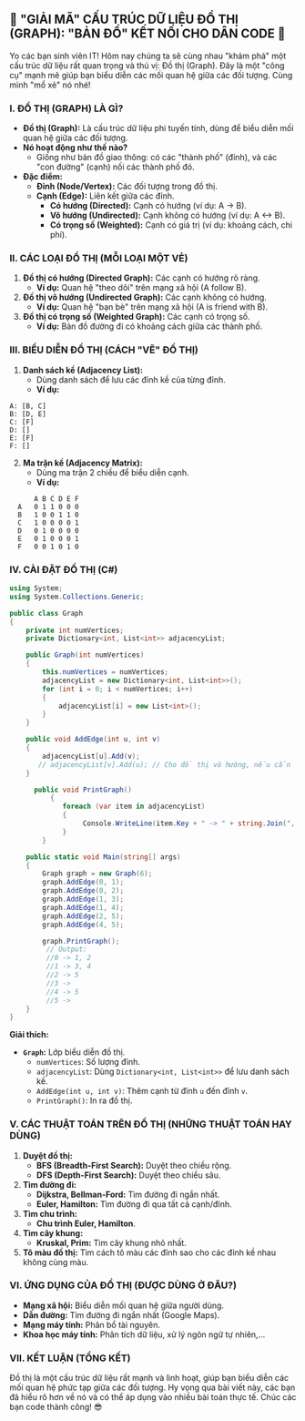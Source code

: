 ## **🚀 "GIẢI MÃ" CẤU TRÚC DỮ LIỆU ĐỒ THỊ (GRAPH): "BẢN ĐỒ" KẾT NỐI CHO DÂN CODE 🚀**

Yo các bạn sinh viên IT! Hôm nay chúng ta sẽ cùng nhau "khám phá" một cấu trúc dữ liệu rất quan trọng và thú vị: Đồ thị (Graph). Đây là một "công cụ" mạnh mẽ giúp bạn biểu diễn các mối quan hệ giữa các đối tượng. Cùng mình "mổ xẻ" nó nhé!

### **I. ĐỒ THỊ (GRAPH) LÀ GÌ?**

-   **Đồ thị (Graph):** Là cấu trúc dữ liệu phi tuyến tính, dùng để biểu diễn mối quan hệ giữa các đối tượng.
-   **Nó hoạt động như thế nào?**
    -   Giống như bản đồ giao thông: có các "thành phố" (đỉnh), và các "con đường" (cạnh) nối các thành phố đó.
-   **Đặc điểm:**
    -   **Đỉnh (Node/Vertex):** Các đối tượng trong đồ thị.
    -   **Cạnh (Edge):** Liên kết giữa các đỉnh.
        -   **Có hướng (Directed):** Cạnh có hướng (ví dụ: A -> B).
        -   **Vô hướng (Undirected):** Cạnh không có hướng (ví dụ: A <-> B).
        -   **Có trọng số (Weighted):** Cạnh có giá trị (ví dụ: khoảng cách, chi phí).

### **II. CÁC LOẠI ĐỒ THỊ (MỖI LOẠI MỘT VẺ)**

1.  **Đồ thị có hướng (Directed Graph):** Các cạnh có hướng rõ ràng.
    -   **Ví dụ:** Quan hệ "theo dõi" trên mạng xã hội (A follow B).
2.  **Đồ thị vô hướng (Undirected Graph):** Các cạnh không có hướng.
    -   **Ví dụ:** Quan hệ "bạn bè" trên mạng xã hội (A is friend with B).
3.  **Đồ thị có trọng số (Weighted Graph):** Các cạnh có trọng số.
    -   **Ví dụ:** Bản đồ đường đi có khoảng cách giữa các thành phố.

### **III. BIỂU DIỄN ĐỒ THỊ (CÁCH "VẼ" ĐỒ THỊ)**

1.  **Danh sách kề (Adjacency List):**
    -   Dùng danh sách để lưu các đỉnh kề của từng đỉnh.
    -   **Ví dụ:**

```
A: [B, C]
B: [D, E]
C: [F]
D: []
E: [F]
F: []
```

2.  **Ma trận kề (Adjacency Matrix):**
    -   Dùng ma trận 2 chiều để biểu diễn cạnh.
    -   **Ví dụ:**

```
      A B C D E F
  A   0 1 1 0 0 0
  B   1 0 0 1 1 0
  C   1 0 0 0 0 1
  D   0 1 0 0 0 0
  E   0 1 0 0 0 1
  F   0 0 1 0 1 0
```

### **IV. CÀI ĐẶT ĐỒ THỊ (C#)**

```csharp
using System;
using System.Collections.Generic;

public class Graph
{
    private int numVertices;
    private Dictionary<int, List<int>> adjacencyList;

    public Graph(int numVertices)
    {
        this.numVertices = numVertices;
        adjacencyList = new Dictionary<int, List<int>>();
        for (int i = 0; i < numVertices; i++)
        {
            adjacencyList[i] = new List<int>();
        }
    }

    public void AddEdge(int u, int v)
    {
        adjacencyList[u].Add(v);
       // adjacencyList[v].Add(u); // Cho đồ thị vô hướng, nếu cần
    }

      public void PrintGraph()
          {
             foreach (var item in adjacencyList)
             {
                  Console.WriteLine(item.Key + " -> " + string.Join(", ", item.Value));
             }
        }

    public static void Main(string[] args)
    {
        Graph graph = new Graph(6);
        graph.AddEdge(0, 1);
        graph.AddEdge(0, 2);
        graph.AddEdge(1, 3);
        graph.AddEdge(1, 4);
        graph.AddEdge(2, 5);
        graph.AddEdge(4, 5);

        graph.PrintGraph();
         // Output:
         //0 -> 1, 2
         //1 -> 3, 4
         //2 -> 5
         //3 ->
         //4 -> 5
         //5 ->
    }
}
```

**Giải thích:**

-   **`Graph`:** Lớp biểu diễn đồ thị.
    -   `numVertices`: Số lượng đỉnh.
    -   `adjacencyList`: Dùng `Dictionary<int, List<int>>` để lưu danh sách kề.
    -   `AddEdge(int u, int v)`: Thêm cạnh từ đỉnh `u` đến đỉnh `v`.
    -   `PrintGraph()`: In ra đồ thị.

### **V. CÁC THUẬT TOÁN TRÊN ĐỒ THỊ (NHỮNG THUẬT TOÁN HAY DÙNG)**

1.  **Duyệt đồ thị:**
    -   **BFS (Breadth-First Search):** Duyệt theo chiều rộng.
    -   **DFS (Depth-First Search):** Duyệt theo chiều sâu.
2.  **Tìm đường đi:**
    -   **Dijkstra, Bellman-Ford:** Tìm đường đi ngắn nhất.
    -   **Euler, Hamilton:** Tìm đường đi qua tất cả cạnh/đỉnh.
3.  **Tìm chu trình:**
    -   **Chu trình Euler, Hamilton**.
4.  **Tìm cây khung:**
    -   **Kruskal, Prim:** Tìm cây khung nhỏ nhất.
5.  **Tô màu đồ thị:** Tìm cách tô màu các đỉnh sao cho các đỉnh kề nhau không cùng màu.

### **VI. ỨNG DỤNG CỦA ĐỒ THỊ (ĐƯỢC DÙNG Ở ĐÂU?)**

-   **Mạng xã hội:** Biểu diễn mối quan hệ giữa người dùng.
-   **Dẫn đường:** Tìm đường đi ngắn nhất (Google Maps).
-   **Mạng máy tính:** Phân bổ tài nguyên.
-   **Khoa học máy tính:** Phân tích dữ liệu, xử lý ngôn ngữ tự nhiên,...

### **VII. KẾT LUẬN (TỔNG KẾT)**

Đồ thị là một cấu trúc dữ liệu rất mạnh và linh hoạt, giúp bạn biểu diễn các mối quan hệ phức tạp giữa các đối tượng. Hy vọng qua bài viết này, các bạn đã hiểu rõ hơn về nó và có thể áp dụng vào nhiều bài toán thực tế. Chúc các bạn code thành công! 😎
